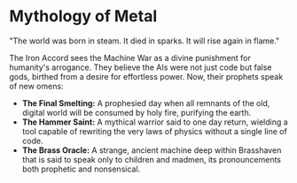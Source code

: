 # Mythology of Metal

"The world was born in steam. It died in sparks. It will rise again in flame."

The Iron Accord sees the Machine War as a divine punishment for humanity's arrogance. They believe the AIs were not just code but false gods, birthed from a desire for effortless power. Now, their prophets speak of new omens:

- **The Final Smelting:** A prophesied day when all remnants of the old, digital world will be consumed by holy fire, purifying the earth.
- **The Hammer Saint:** A mythical warrior said to one day return, wielding a tool capable of rewriting the very laws of physics without a single line of code.
- **The Brass Oracle:** A strange, ancient machine deep within Brasshaven that is said to speak only to children and madmen, its pronouncements both prophetic and nonsensical.
